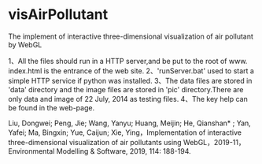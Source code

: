 # visAirPollutant
The implement of interactive three-dimensional visualization of air pollutant by WebGL

1、All the files should run in a HTTP server,and be put to the root of www. index.html is the entrance of the web site.
2、'runServer.bat' used to start a simple HTTP service if python was installed.
3、The data files are stored in 'data' directory and the image files are stored in 'pic' directory.There are only data and image of 22 July, 2014  as testing files. 
4、The key help can be found in the web-page.

Liu, Dongwei; Peng, Jie; Wang, Yanyu; Huang, Meijin; He, Qianshan* ; Yan, Yafei; Ma, Bingxin; Yue, Caijun; Xie, Ying，Implementation of interactive three-dimensional visualization of air pollutants using WebGL，2019-11，Environmental Modelling & Software, 2019, 114: 188-194.
